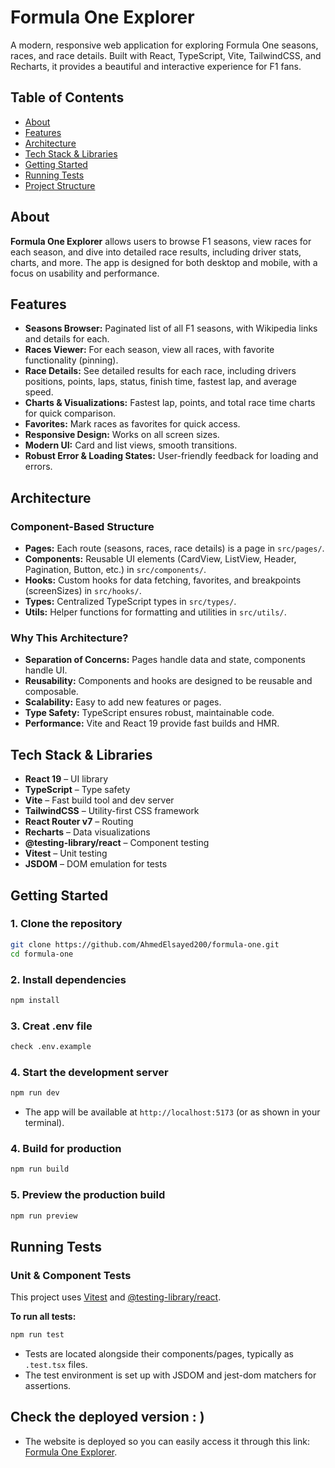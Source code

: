 # Formula One Explorer

A modern, responsive web application for exploring Formula One seasons, races, and race details. Built with React, TypeScript, Vite, TailwindCSS, and Recharts, it provides a beautiful and interactive experience for F1 fans.


## Table of Contents

- [About](#about)
- [Features](#features)
- [Architecture](#architecture)
- [Tech Stack & Libraries](#tech-stack--libraries)
- [Getting Started](#getting-started)
- [Running Tests](#running-tests)
- [Project Structure](#project-structure)


## About

**Formula One Explorer** allows users to browse F1 seasons, view races for each season, and dive into detailed race results, including driver stats, charts, and more. The app is designed for both desktop and mobile, with a focus on usability and performance.


## Features

- **Seasons Browser:** Paginated list of all F1 seasons, with Wikipedia links and details for each.
- **Races Viewer:** For each season, view all races, with favorite functionality (pinning).
- **Race Details:** See detailed results for each race, including drivers positions, points, laps, status, finish time, fastest lap, and average speed.
- **Charts & Visualizations:** Fastest lap, points, and total race time charts for quick comparison.
- **Favorites:** Mark races as favorites for quick access.
- **Responsive Design:** Works on all screen sizes.
- **Modern UI:** Card and list views, smooth transitions.
- **Robust Error & Loading States:** User-friendly feedback for loading and errors.


## Architecture

### **Component-Based Structure**
- **Pages:** Each route (seasons, races, race details) is a page in `src/pages/`.
- **Components:** Reusable UI elements (CardView, ListView, Header, Pagination, Button, etc.) in `src/components/`.
- **Hooks:** Custom hooks for data fetching, favorites, and breakpoints (screenSizes) in `src/hooks/`.
- **Types:** Centralized TypeScript types in `src/types/`.
- **Utils:** Helper functions for formatting and utilities in `src/utils/`.

### **Why This Architecture?**
- **Separation of Concerns:** Pages handle data and state, components handle UI.
- **Reusability:** Components and hooks are designed to be reusable and composable.
- **Scalability:** Easy to add new features or pages.
- **Type Safety:** TypeScript ensures robust, maintainable code.
- **Performance:** Vite and React 19 provide fast builds and HMR.


## Tech Stack & Libraries

- **React 19** – UI library
- **TypeScript** – Type safety
- **Vite** – Fast build tool and dev server
- **TailwindCSS** – Utility-first CSS framework
- **React Router v7** – Routing
- **Recharts** – Data visualizations
- **@testing-library/react** – Component testing
- **Vitest** – Unit testing
- **JSDOM** – DOM emulation for tests


## Getting Started

### **1. Clone the repository**
```sh
git clone https://github.com/AhmedElsayed200/formula-one.git
cd formula-one
```

### **2. Install dependencies**
```sh
npm install
```

### **3. Creat .env file**
```sh
check .env.example
```

### **4. Start the development server**
```sh
npm run dev
```
- The app will be available at `http://localhost:5173` (or as shown in your terminal).

### **4. Build for production**
```sh
npm run build
```

### **5. Preview the production build**
```sh
npm run preview
```


## Running Tests

### **Unit & Component Tests**
This project uses [Vitest](https://vitest.dev/) and [@testing-library/react](https://testing-library.com/docs/react-testing-library/intro/).

**To run all tests:**
```sh
npm run test
```

- Tests are located alongside their components/pages, typically as `.test.tsx` files.
- The test environment is set up with JSDOM and jest-dom matchers for assertions.


## Check the deployed version : )

- The website is deployed so you can easily access it through this link: [Formula One Explorer](https://formula-one-explorer.netlify.app/).

